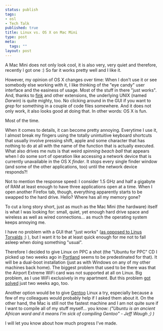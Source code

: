 ```yaml
--- 
status: publish
tags: 
- osl
- Tech Talk
published: true
title: Linux vs. OS X on Mac Mini
type: post
meta: 
  tags: ""
layout: post
---
```

A Mac Mini does not only look cool, it is also very, very quiet and therefore, recently I got one :) So far it works pretty well and I like it.

However, my opinion of OS X changes over time: When I don't use it or see somebody else working with it, I like thinking of the "eye candy" user interface and the easiness of usage. Most of the stuff in there "just works". And, thanks to <a href="http://fink.sf.net">fink</a> and other extensions, the underlying UNIX (named <em>Darwin</em>) is quite mighty, too. No clicking around in the GUI if you want to <em>grep</em> for something in a couple of code files somewhere. And it does not only work, it also looks good at doing that. In other words: OS X is fun.

Most of the time.
<!--more-->
When it comes to details, it can become pretty annoying. Everytime I use it, I almost break my fingers using the totally unintuitive keyboard shortcuts that usually involve pressing shift, apple and some character that has nothing to do at all with the name of the function that is actually executed. What also drives me nuts is that weird <em>spinning beach ball</em> that appears when I do some sort of operation like accessing a network device that is currently unavailable in the OS X <em>finder</em>. It stops every single finder window (and some of the other applications, too) until the network device responds?!

Not to mention the response speed: I consider 1.5 GHz and half a gigabyte of RAM at least enough to have three applications open at a time. When I open another Firefox tab, though, everything apparently starts to be swapped to the hard drive. Hello? Where has all my memory gone?

To cut a long story short, just as much as the Mac Mini (the hardware) itself is what I was looking for: small, quiet, yet enough hard drive space and wireless as well as wired connections... as much the operating system keeps annoying me.

I have no problem with a GUI that "just works" (<a href="http://www.osnews.com/story.php?news_id=12956">as opposed to Linus Torvalds</a> ;) ), but I want it to be at least quick enough for me not to fall asleep when doing something "usual".

Therefore I decided to give Linux on PPC a shot (the "Ubuntu for PPC" CD I picked up two weeks ago in <a href="http://staff.osuosl.org/~cshields/?p=125">Portland</a> seems to be predestinated for that). It will be a dual-boot installation (just as with Windows on any of my other machines back home). The biggest problem that used to be there was that the Airport Extreme WiFi card was not supported at all on Linux. Big problem, as I use WiFi exclusively in my apartment. But this problem <a href="http://forums.gentoo.org/viewtopic-t-409194.html">got solved</a> just two weeks ago, too.

Another option would be to give <a href="http://gentoo.org">Gentoo</a> Linux a try, especially because a few of my colleagues would probably help if I asked them about it. On the other hand, the Mac is still not the fastest machine and I am not quite sure if I want to compile all of my stuff myself... you know: <em>("Ubuntu is an ancient African word and it means I'm sick of compiling Gentoo" - Jeff Waugh ;) )</em>

I will let you know about how much progress I've made.

